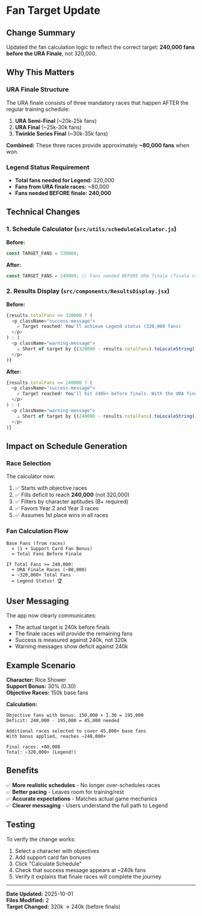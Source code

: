 # Fan Target Update

## Change Summary

Updated the fan calculation logic to reflect the correct target: **240,000 fans before the URA Finale**, not 320,000.

## Why This Matters

### URA Finale Structure

The URA finale consists of three mandatory races that happen AFTER the regular training schedule:

1. **URA Semi-Final** (~20k-25k fans)
2. **URA Final** (~25k-30k fans)  
3. **Twinkle Series Final** (~30k-35k fans)

**Combined:** These three races provide approximately **~80,000 fans** when won.

### Legend Status Requirement

- **Total fans needed for Legend:** 320,000
- **Fans from URA finale races:** ~80,000
- **Fans needed BEFORE finale:** **240,000**

## Technical Changes

### 1. Schedule Calculator (`src/utils/scheduleCalculator.js`)

**Before:**

```javascript
const TARGET_FANS = 320000;
```

**After:**

```javascript
const TARGET_FANS = 240000; // Fans needed BEFORE URA finale (finale races provide ~80k more)
```

### 2. Results Display (`src/components/ResultsDisplay.jsx`)

**Before:**

```javascript
{results.totalFans >= 320000 ? (
  <p className="success-message">
    ✓ Target reached! You'll achieve Legend status (320,000 fans)
  </p>
) : (
  <p className="warning-message">
    ⚠ Short of target by {(320000 - results.totalFans).toLocaleString()} fans
  </p>
)}
```

**After:**

```javascript
{results.totalFans >= 240000 ? (
  <p className="success-message">
    ✓ Target reached! You'll hit 240k+ before finals. With the URA finale races (~80k fans), you'll achieve Legend status!
  </p>
) : (
  <p className="warning-message">
    ⚠ Short of target by {(240000 - results.totalFans).toLocaleString()} fans (need 240k before finals)
  </p>
)}
```

## Impact on Schedule Generation

### Race Selection

The calculator now:

1. ✅ Starts with objective races
2. ✅ Fills deficit to reach **240,000** (not 320,000)
3. ✅ Filters by character aptitudes (B+ required)
4. ✅ Favors Year 2 and Year 3 races
5. ✅ Assumes 1st place wins in all races

### Fan Calculation Flow

```
Base Fans (from races)
  × (1 + Support Card Fan Bonus)
  = Total Fans Before Finale

If Total Fans >= 240,000:
  + URA Finale Races (~80,000)
  = ~320,000+ Total Fans
  = Legend Status! 🏆
```

## User Messaging

The app now clearly communicates:

- The actual target is 240k before finals
- The finale races will provide the remaining fans
- Success is measured against 240k, not 320k
- Warning messages show deficit against 240k

## Example Scenario

**Character:** Rice Shower  
**Support Bonus:** 30% (0.30)  
**Objective Races:** 150k base fans  

**Calculation:**

```
Objective fans with bonus: 150,000 × 1.30 = 195,000
Deficit: 240,000 - 195,000 = 45,000 needed

Additional races selected to cover 45,000+ base fans
With bonus applied, reaches ~240,000+

Final races: +80,000
Total: ~320,000+ (Legend!)
```

## Benefits

✅ **More realistic schedules** - No longer over-schedules races  
✅ **Better pacing** - Leaves room for training/rest  
✅ **Accurate expectations** - Matches actual game mechanics  
✅ **Clearer messaging** - Users understand the full path to Legend  

## Testing

To verify the change works:

1. Select a character with objectives
2. Add support card fan bonuses
3. Click "Calculate Schedule"
4. Check that success message appears at ~240k fans
5. Verify it explains that finale races will complete the journey

---

**Date Updated:** 2025-10-01  
**Files Modified:** 2  
**Target Changed:** 320k → 240k (before finals)
